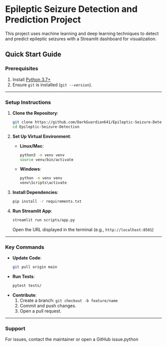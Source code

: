 # Epileptic Seizure Detection and Prediction Project

This project uses machine learning and deep learning techniques to detect and predict epileptic seizures with a Streamlit dashboard for visualization.

## **Quick Start Guide**

### **Prerequisites**
1. Install [Python 3.7+](https://www.python.org/downloads/)
2. Ensure `git` is installed (`git --version`).

---

### **Setup Instructions**

1. **Clone the Repository**:
   ```bash
   git clone https://github.com/DarkGuardian641/Epileptic-Seizure-Detection
   cd Epileptic-Seizure-Detection
   ```

2. **Set Up Virtual Environment**:
   - **Linux/Mac**:
     ```bash
     python3 -m venv venv
     source venv/bin/activate
     ```
   - **Windows**:
     ```bash
     python -m venv venv
     venv\Scripts\activate
     ```

3. **Install Dependencies**:
   ```bash
   pip install -r requirements.txt
   ```

4. **Run Streamlit App**:
   ```bash
   streamlit run scripts/app.py
   ```
   Open the URL displayed in the terminal (e.g., `http://localhost:8501`)

---

### **Key Commands**
- **Update Code**:
  ```bash
  git pull origin main
  ```
- **Run Tests**:
  ```bash
  pytest tests/
  ```
- **Contribute**:
  1. Create a branch: `git checkout -b feature/name`
  2. Commit and push changes.
  3. Open a pull request.

---

### **Support**
For issues, contact the maintainer or open a GitHub issue.python
